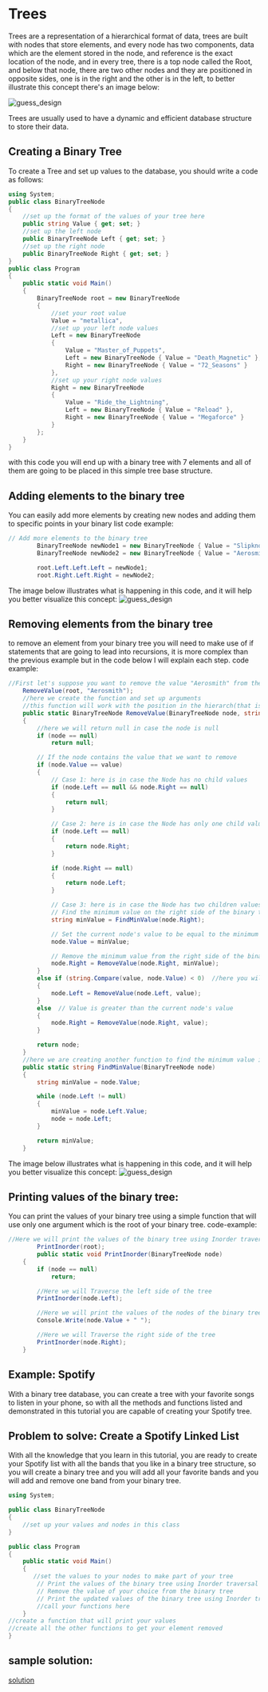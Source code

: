 # Trees

Trees are a representation of a hierarchical format of data, trees are built with nodes that store elements, and every node has two components, data which are the element stored in the node, and reference is the exact location of the node, and in every tree, there is a top node called the Root, and below that node, there are two other nodes and they are positioned in opposite sides, one is in the right and the other is in the left, to better illustrate this concept there's an image below:

![guess_design](Screenshot3.png)

Trees are usually used to have a dynamic and efficient database structure to store their data.
## Creating a Binary Tree
To create a Tree and set up values to the database, you should write a code as follows:
```csharp
using System;
public class BinaryTreeNode
{
    //set up the format of the values of your tree here
    public string Value { get; set; }
    //set up the left node
    public BinaryTreeNode Left { get; set; }
    //set up the right node
    public BinaryTreeNode Right { get; set; }
}
public class Program
{
    public static void Main()
    {
        BinaryTreeNode root = new BinaryTreeNode
        {
            //set your root value
            Value = "metallica",
            //set up your left node values
            Left = new BinaryTreeNode
            {
                Value = "Master_of_Puppets",
                Left = new BinaryTreeNode { Value = "Death_Magnetic" },
                Right = new BinaryTreeNode { Value = "72_Seasons" }
            },
            //set up your right node values
            Right = new BinaryTreeNode
            {
                Value = "Ride_the_Lightning",
                Left = new BinaryTreeNode { Value = "Reload" },
                Right = new BinaryTreeNode { Value = "Megaforce" }
            }
        };
    }
}
```
with this code you will end up with a binary tree with 7 elements and all of them are going to be placed in this simple tree base structure.

## Adding elements to the binary tree
You can easily add more elements by creating new nodes and adding them to specific points in your binary list
code example:
```csharp
// Add more elements to the binary tree
        BinaryTreeNode newNode1 = new BinaryTreeNode { Value = "Slipknot" };
        BinaryTreeNode newNode2 = new BinaryTreeNode { Value = "Aerosmith" };

        root.Left.Left.Left = newNode1;
        root.Right.Left.Right = newNode2;

```
The image below illustrates what is happening in this code, and it will help you better visualize this concept:
![guess_design](Screenshot4.png)
## Removing elements from the binary tree
to remove an element from your binary tree you will need to make use of if statements that are going to lead into recursions, it is more complex than the previous example but in the code below I will explain each step.
code example:
```csharp
//First let's suppose you want to remove the value "Aerosmith" from the binary tree, so you will turn that value into an argument to a function that is going to remove it, and you will also use the root of your binary tree as a positional argument.
    RemoveValue(root, "Aerosmith");
    //here we create the function and set up arguments
    //this function will work with the position in the hierarch(that is the root argument that we passed to the function above) that is going from the max value to the minimum value, so the function will go over the different levels of the tree to find the value that we desire to remove
    public static BinaryTreeNode RemoveValue(BinaryTreeNode node, string value)
    {
        //here we will return null in case the node is null
        if (node == null)
            return null;

        // If the node contains the value that we want to remove
        if (node.Value == value)
        {
            // Case 1: here is in case the Node has no child values
            if (node.Left == null && node.Right == null)
            {
                return null;
            }

            // Case 2: here is in case the Node has only one child value
            if (node.Left == null)
            {
                return node.Right;
            }

            if (node.Right == null)
            {
                return node.Left;
            }

            // Case 3: here is in case the Node has two children values
            // Find the minimum value on the right side of the binary tree using the FindingMinValeu() function
            string minValue = FindMinValue(node.Right);

            // Set the current node's value to be equal to the minimum value
            node.Value = minValue;

            // Remove the minimum value from the right side of the binary tree
            node.Right = RemoveValue(node.Right, minValue);
        }
        else if (string.Compare(value, node.Value) < 0)  //here you will use the .Compare() to see if the Value is less than the current node's value
        {
            node.Left = RemoveValue(node.Left, value);
        }
        else  // Value is greater than the current node's value
        {
            node.Right = RemoveValue(node.Right, value);
        }

        return node;
    }
    //here we are creating another function to find the minimum value in the binary tree
    public static string FindMinValue(BinaryTreeNode node)
    {
        string minValue = node.Value;

        while (node.Left != null)
        {
            minValue = node.Left.Value;
            node = node.Left;
        }

        return minValue;
    }
```
The image below illustrates what is happening in this code, and it will help you better visualize this concept:
![guess_design](Screenshot5.png)
## Printing values of the binary tree:
You can print the values of your binary tree using a simple function that will use only one argument which is the root of your binary tree.
code-example:
```csharp
//Here we will print the values of the binary tree using Inorder traversal with this function below
        PrintInorder(root);
        public static void PrintInorder(BinaryTreeNode node)
    {
        if (node == null)
            return;

        //Here we will Traverse the left side of the tree
        PrintInorder(node.Left);

        //Here we will print the values of the nodes of the binary tree
        Console.Write(node.Value + " ");

        //Here we will Traverse the right side of the tree
        PrintInorder(node.Right);
    }
```
## Example: Spotify
With a binary tree database, you can create a tree with your favorite songs to listen in your phone, so with all the methods and functions listed and demonstrated in this tutorial you are capable of creating your Spotify tree.
## Problem to solve: Create a Spotify Linked List
With all the knowledge that you learn in this tutorial, you are ready to create your Spotify list with all the bands that you like in a binary tree structure, so you will create a binary tree and you will add all your favorite bands and you will add and remove one band from your binary tree.
```csharp
using System;

public class BinaryTreeNode
{
    //set up your values and nodes in this class
}

public class Program
{
    public static void Main()
    {
       //set the values to your nodes to make part of your tree
        // Print the values of the binary tree using Inorder traversal
        // Remove the value of your choice from the binary tree
        // Print the updated values of the binary tree using Inorder traversal
        //call your functions here
    }
//create a function that will print your values
//create all the other functions to get your element removed
}
```
## sample solution:
[solution](/cse_final_p_tutorial/tree_solution/Program.cs)